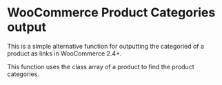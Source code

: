 WooCommerce Product Categories output
=======

This is a simple alternative function for outputting the categoried of a product as links in WooCommerce 2.4+.

This function uses the class array of a product to find the product categories.
